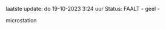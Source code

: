 laatste update: 
do 19-10-2023  3:24   uur 
Status: FAALT - geel - 
<div class="service Y">microstation</div>